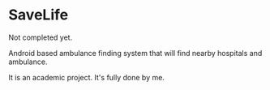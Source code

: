 # SaveLife

Not completed yet.

Android based ambulance finding system that will find nearby hospitals and ambulance.

It is an academic project.
It's fully done by me.
